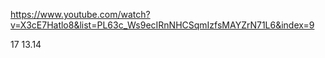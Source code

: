 https://www.youtube.com/watch?v=X3cE7Hatlo8&list=PL63c_Ws9ecIRnNHCSqmIzfsMAYZrN71L6&index=9




17 13.14